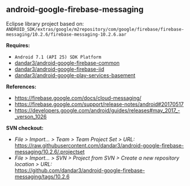 ## android-google-firebase-messaging

Eclipse library project based on:<br/>
`ANDROID_SDK/extras/google/m2repository/com/google/firebase/firebase-messaging/10.2.6/firebase-messaging-10.2.6.aar`

**Requires:**
- `Android 7.1 (API 25) SDK Platform`
- [dandar3/android-google-firebase-common](https://github.com/dandar3/android-google-firebase-common/tree/10.2.6)
- [dandar3/android-google-firebase-iid](https://github.com/dandar3/android-google-firebase-iid/tree/10.2.6)
- [dandar3/android-google-play-services-basement](https://github.com/dandar3/android-google-play-services-basement/tree/10.2.6)

**References:**
- https://firebase.google.com/docs/cloud-messaging/
- https://firebase.google.com/support/release-notes/android#20170517
- https://developers.google.com/android/guides/releases#may_2017_-_verson_1026

**SVN checkout:**
- _File > Import... > Team > Team Project Set > URL:_<br/>
  https://raw.githubusercontent.com/dandar3/android-google-firebase-messaging/10.2.6/.projectset
- _File > Import... > SVN > Project from SVN > Create a new repository location > URL:_<br/> 
  https://github.com/dandar3/android-google-firebase-messaging/tags/10.2.6